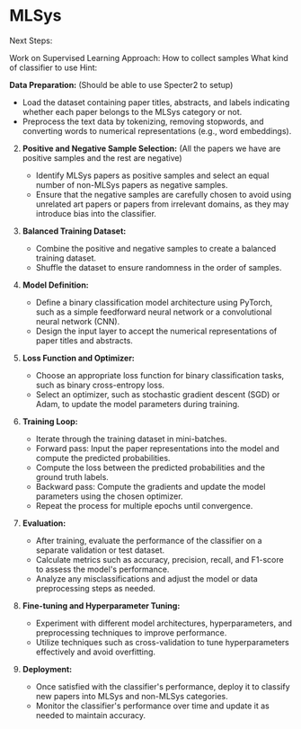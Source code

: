 # MLSys

Next Steps:

Work on Supervised Learning Approach:
How to collect samples
What kind of classifier to use
Hint:

**Data Preparation:** (Should be able to use Specter2 to setup)
   - Load the dataset containing paper titles, abstracts, and labels indicating whether each paper belongs to the MLSys category or not.
   - Preprocess the text data by tokenizing, removing stopwords, and converting words to numerical representations (e.g., word embeddings).

2. **Positive and Negative Sample Selection:** (All the papers we have are positive samples and the rest are negative)
   - Identify MLSys papers as positive samples and select an equal number of non-MLSys papers as negative samples.
   - Ensure that the negative samples are carefully chosen to avoid using unrelated art papers or papers from irrelevant domains, as they may introduce bias into the classifier.

3. **Balanced Training Dataset:**
   - Combine the positive and negative samples to create a balanced training dataset.
   - Shuffle the dataset to ensure randomness in the order of samples.

4. **Model Definition:**
   - Define a binary classification model architecture using PyTorch, such as a simple feedforward neural network or a convolutional neural network (CNN).
   - Design the input layer to accept the numerical representations of paper titles and abstracts.

5. **Loss Function and Optimizer:**
   - Choose an appropriate loss function for binary classification tasks, such as binary cross-entropy loss.
   - Select an optimizer, such as stochastic gradient descent (SGD) or Adam, to update the model parameters during training.

6. **Training Loop:**
   - Iterate through the training dataset in mini-batches.
   - Forward pass: Input the paper representations into the model and compute the predicted probabilities.
   - Compute the loss between the predicted probabilities and the ground truth labels.
   - Backward pass: Compute the gradients and update the model parameters using the chosen optimizer.
   - Repeat the process for multiple epochs until convergence.

7. **Evaluation:**
   - After training, evaluate the performance of the classifier on a separate validation or test dataset.
   - Calculate metrics such as accuracy, precision, recall, and F1-score to assess the model's performance.
   - Analyze any misclassifications and adjust the model or data preprocessing steps as needed.

8. **Fine-tuning and Hyperparameter Tuning:**
   - Experiment with different model architectures, hyperparameters, and preprocessing techniques to improve performance.
   - Utilize techniques such as cross-validation to tune hyperparameters effectively and avoid overfitting.

9. **Deployment:**
   - Once satisfied with the classifier's performance, deploy it to classify new papers into MLSys and non-MLSys categories.
   - Monitor the classifier's performance over time and update it as needed to maintain accuracy.
